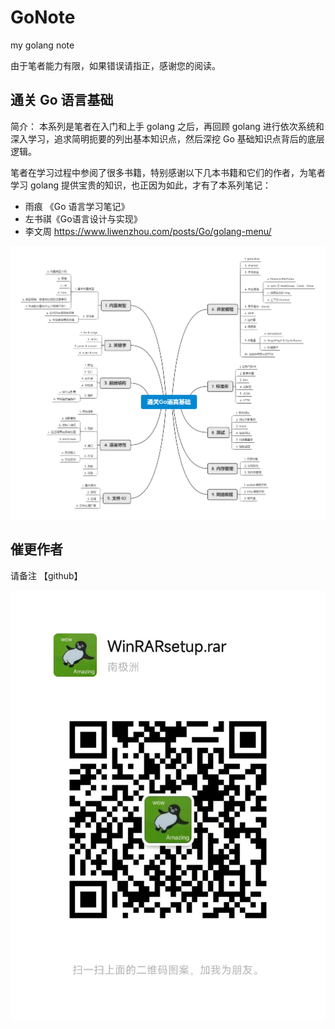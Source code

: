 # GoNote
my golang note

由于笔者能力有限，如果错误请指正，感谢您的阅读。

## 通关 Go 语言基础

简介： 本系列是笔者在入门和上手 golang 之后，再回顾 golang 进行依次系统和深入学习，追求简明扼要的列出基本知识点，然后深挖 Go 基础知识点背后的底层逻辑。

笔者在学习过程中参阅了很多书籍，特别感谢以下几本书籍和它们的作者，为笔者学习 golang 提供宝贵的知识，也正因为如此，才有了本系列笔记：

- 雨痕 《Go 语言学习笔记》
- 左书祺《Go语言设计与实现》
- 李文周 https://www.liwenzhou.com/posts/Go/golang-menu/

![go_all_clear](./img/通关Go语言基础.png)

## 催更作者

请备注 【github】

![](./img/wechat_OR_code.jpg)

